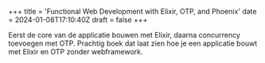 +++
title = 'Functional Web Development with Elixir, OTP, and Phoenix'
date = 2024-01-08T17:10:40Z
draft = false
+++

Eerst de core van de applicatie bouwen met Elixir, daarna concurrency toevoegen met OTP. Prachtig boek dat laat zien
hoe je een applicatie bouwt met Elixir en OTP zonder webframework.